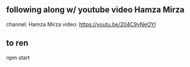 ## following along w/ youtube video Hamza Mirza
channel: Hamza Mirza
video: https://youtu.be/204C9yNeOYI

## to ren
npm start
